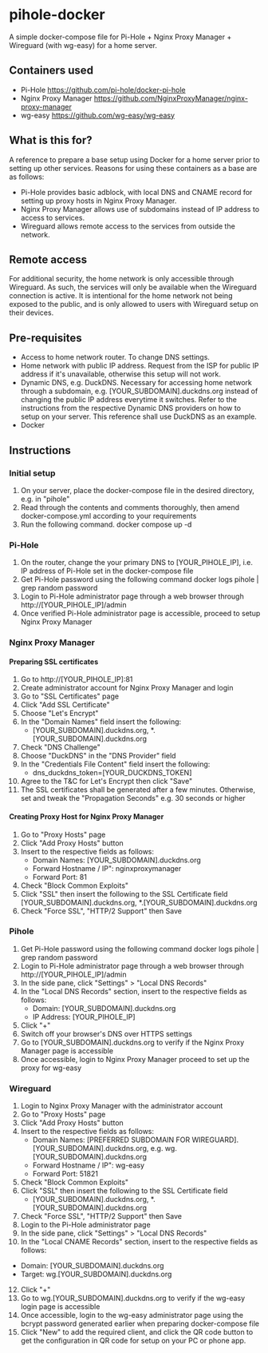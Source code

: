 # pihole-docker
A simple docker-compose file for Pi-Hole + Nginx Proxy Manager + Wireguard (with wg-easy) for a home server.

## Containers used
- Pi-Hole https://github.com/pi-hole/docker-pi-hole 
- Nginx Proxy Manager https://github.com/NginxProxyManager/nginx-proxy-manager 
- wg-easy https://github.com/wg-easy/wg-easy

## What is this for?
A reference to prepare a base setup using Docker for a home server prior to setting up other services.
Reasons for using these containers as a base are as follows:
   - Pi-Hole provides basic adblock, with local DNS and CNAME record for setting up proxy hosts in Nginx Proxy Manager.
   - Nginx Proxy Manager allows use of subdomains instead of IP address to access to services.
   - Wireguard allows remote access to the services from outside the network.

## Remote access
For additional security, the home network is only accessible through Wireguard. As such, the services will only be available when the Wireguard connection is active. It is intentional for the home network not being exposed to the public, and is only allowed to users with Wireguard setup on their devices.

## Pre-requisites
- Access to home network router. To change DNS settings.
- Home network with public IP address. Request from the ISP for public IP address if it's unavailable, otherwise this setup will not work.
- Dynamic DNS, e.g. DuckDNS. Necessary for accessing home network through a subdomain, e.g. [YOUR_SUBDOMAIN].duckdns.org instead of changing the public IP address everytime it switches. Refer to the instructions from the respective Dynamic DNS providers on how to setup on your server. This reference shall use DuckDNS as an example.
- Docker

## Instructions
### Initial setup
1. On your server, place the docker-compose file in the desired directory, e.g. in "pihole"
2. Read through the contents and comments thoroughly, then amend docker-compose.yml according to your requirements
3. Run the following command.
   docker compose up -d

### Pi-Hole
1. On the router, change the your primary DNS to [YOUR_PIHOLE_IP], i.e. IP address of Pi-Hole set in the docker-compose file
2. Get Pi-Hole password using the following command
   docker logs pihole | grep random password
3. Login to Pi-Hole administrator page through a web browser through http://[YOUR_PIHOLE_IP]/admin 
4. Once verified Pi-Hole administrator page is accessible, proceed to setup Nginx Proxy Manager

### Nginx Proxy Manager
#### Preparing SSL certificates
1. Go to http://[YOUR_PIHOLE_IP]:81
2. Create administrator account for Nginx Proxy Manager and login
3. Go to "SSL Certificates" page
4. Click "Add SSL Certificate"
5. Choose "Let's Encrypt"
6. In the "Domain Names" field insert the following:
   - [YOUR_SUBDOMAIN].duckdns.org, *.[YOUR_SUBDOMAIN].duckdns.org
7. Check "DNS Challenge"
8. Choose "DuckDNS" in the "DNS Provider" field
9. In the "Credentials File Content" field insert the following:
   - dns_duckdns_token=[YOUR_DUCKDNS_TOKEN]
10. Agree to the T&C for Let's Encrypt then click "Save"
11. The SSL certificates shall be generated after a few minutes. Otherwise, set and tweak the "Propagation Seconds" e.g. 30 seconds or higher

#### Creating Proxy Host for Nginx Proxy Manager
1. Go to "Proxy Hosts" page
2. Click "Add Proxy Hosts" button
3. Insert to the respective fields as follows:
   - Domain Names: [YOUR_SUBDOMAIN].duckdns.org
   - Forward Hostname / IP": nginxproxymanager
   - Forward Port: 81
4. Check "Block Common Exploits"
5. Click "SSL" then insert the following to the SSL Certificate field
   [YOUR_SUBDOMAIN].duckdns.org, *.[YOUR_SUBDOMAIN].duckdns.org
6. Check "Force SSL", "HTTP/2 Support" then Save

### Pihole
1. Get Pi-Hole password using the following command
   docker logs pihole | grep random password
2. Login to Pi-Hole administrator page through a web browser through http://[YOUR_PIHOLE_IP]/admin
3. In the side pane, click "Settings" > "Local DNS Records"
4. In the "Local DNS Records" section, insert to the respective fields as follows:
   - Domain: [YOUR_SUBDOMAIN].duckdns.org
   - IP Address: [YOUR_PIHOLE_IP]
5. Click "+"
6. Switch off your browser's DNS over HTTPS settings
7. Go to [YOUR_SUBDOMAIN].duckdns.org to verify if the Nginx Proxy Manager page is accessible
8. Once accessible, login to Nginx Proxy Manager proceed to set up the proxy for wg-easy

### Wireguard
1. Login to Nginx Proxy Manager with the administrator account
2. Go to "Proxy Hosts" page
4. Click "Add Proxy Hosts" button
5. Insert to the respective fields as follows:
   - Domain Names: [PREFERRED SUBDOMAIN FOR WIREGUARD].[YOUR_SUBDOMAIN].duckdns.org, e.g. wg.[YOUR_SUBDOMAIN].duckdns.org
   - Forward Hostname / IP": wg-easy
   - Forward Port: 51821
6. Check "Block Common Exploits"
7. Click "SSL" then insert the following to the SSL Certificate field
   - [YOUR_SUBDOMAIN].duckdns.org, *.[YOUR_SUBDOMAIN].duckdns.org
8. Check "Force SSL", "HTTP/2 Support" then Save
9. Login to the Pi-Hole administrator page
10. In the side pane, click "Settings" > "Local DNS Records"
11. In the "Local CNAME Records" section, insert to the respective fields as follows:
   - Domain: [YOUR_SUBDOMAIN].duckdns.org
   - Target: wg.[YOUR_SUBDOMAIN].duckdns.org
12. Click "+"
13. Go to wg.[YOUR_SUBDOMAIN].duckdns.org to verify if the wg-easy login page is accessible
14. Once accessible, login to the wg-easy administrator page using the bcrypt password generated earlier when preparing docker-compose file
15. Click "New" to add the required client, and click the QR code button to get the configuration in QR code for setup on your PC or phone app.
